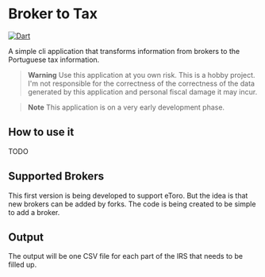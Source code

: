 # Broker to Tax

[![Dart](https://github.com/MiguelTVMS/broker_to_tax/actions/workflows/dart.yaml/badge.svg?event=push)](https://github.com/MiguelTVMS/broker_to_tax/actions/workflows/dart.yaml)

A simple cli application that transforms information from brokers to the Portuguese tax information.

> **Warning**
> Use this application at you own risk. This is a hobby project. I'm not responsible for the correctness of the correctness of the data generated by this application and personal fiscal damage it may incur.

> **Note**
> This application is on a very early development phase.

## How to use it

TODO

## Supported Brokers

This first version is being developed to support eToro. But the idea is that new brokers can be added by forks. The code is being created to be simple to add a broker.

## Output

The output will be one CSV file for each part of the IRS that needs to be filled up.